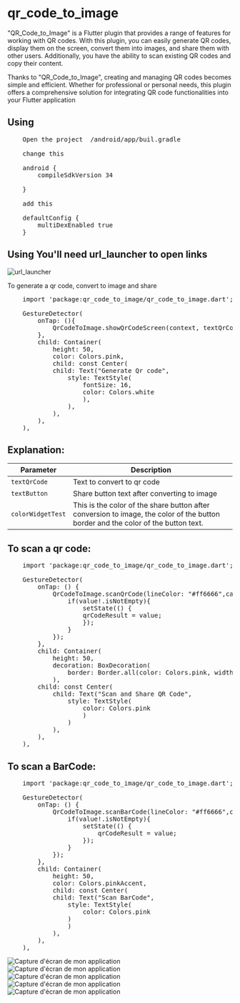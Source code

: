 # qr_code_to_image

"QR_Code_to_Image" is a Flutter plugin that provides a range of features for working with QR codes. With this plugin, you can easily generate QR codes, display them on the screen, convert them into images, and share them with other users. Additionally, you have the ability to scan existing QR codes and copy their content.

Thanks to "QR_Code_to_Image", creating and managing QR codes becomes simple and efficient. Whether for professional or personal needs, this plugin offers a comprehensive solution for integrating QR code functionalities into your Flutter application

## Using
<pre>
    Open the project  /android/app/buil.gradle 

    change this

    android {
        compileSdkVersion 34
        
    }

    add this
    
    defaultConfig {
        multiDexEnabled true
    }
</pre>


## Using  You'll need url_launcher to open links
![url_launcher](https://pub.dev/packages/url_launcher)


To generate a qr code, convert to image and share

<pre>
    import 'package:qr_code_to_image/qr_code_to_image.dart';

    GestureDetector(
        onTap: (){
            QrCodeToImage.showQrCodeScreen(context, textQrCode: textQr.text.trim(),textButton: "Convert Qr code to image and share", colorWidgetTest: Colors.pink);
        },
        child: Container(
            height: 50,
            color: Colors.pink,
            child: const Center(
            child: Text("Generate Qr code",
                style: TextStyle(
                    fontSize: 16,
                    color: Colors.white
                    ),
                ),
            ),
        ),
    ),
</pre>

## Explanation:

| Parameter         | Description                                |
|-------------------|--------------------------------------------|
| `textQrCode`      | Text to convert to qr code     |
| `textButton`      | Share button text after converting to image     |
| `colorWidgetTest` | This is the color of the share button after conversion to image, the color of the button border and the color of the button text. |


## To scan a qr code:
<pre>
    import 'package:qr_code_to_image/qr_code_to_image.dart';
    
    GestureDetector(
        onTap: () {
            QrCodeToImage.scanQrCode(lineColor: "#ff6666",cancelButtonText: "Anuler").then((value) {
                if(value!.isNotEmpty){
                    setState(() {
                    qrCodeResult = value;
                    });
                }
            });
        },
        child: Container(
            height: 50,
            decoration: BoxDecoration(
                border: Border.all(color: Colors.pink, width: 1)
            ),
        child: const Center(
            child: Text("Scan and Share QR Code", 
                style: TextStyle(
                    color: Colors.pink
                    )
                )
            ),
        ),
    ),
</pre>

## To scan a BarCode:

<pre>
    import 'package:qr_code_to_image/qr_code_to_image.dart';
    
    GestureDetector(
        onTap: () {
            QrCodeToImage.scanBarCode(lineColor: "#ff6666",cancelButtonText: "Anuler").then((value) {
                if(value!.isNotEmpty){
                    setState(() {
                        qrCodeResult = value;
                    });
                }
            });
        },
        child: Container(
            height: 50,
            color: Colors.pinkAccent,
            child: const Center(
            child: Text("Scan BarCode",
                style: TextStyle(
                    color: Colors.pink
                )
                )
            ),
        ),
    ),
</pre>

![Capture d'écran de mon application](https://github.com/sylvaintaio/qr_code_to_image/blob/main/Screenshot_20240515-154039.jpg)
![Capture d'écran de mon application](https://github.com/sylvaintaio/qr_code_to_image/blob/main/Screenshot_20240515-154045.jpg)
![Capture d'écran de mon application](https://github.com/sylvaintaio/qr_code_to_image/blob/main/Screenshot_20240515-154104.jpg)
![Capture d'écran de mon application](https://github.com/sylvaintaio/qr_code_to_image/blob/main/Screenshot_20240515-154110.jpg)
![Capture d'écran de mon application](https://github.com/sylvaintaio/qr_code_to_image/blob/main/Screenshot_20240515-154125.jpg)

